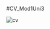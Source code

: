 #CV_Mod1Uni3

![cv](https://user-images.githubusercontent.com/95254477/145123109-f05c89c7-3df5-459f-9feb-baa11cae35fd.jpg)
